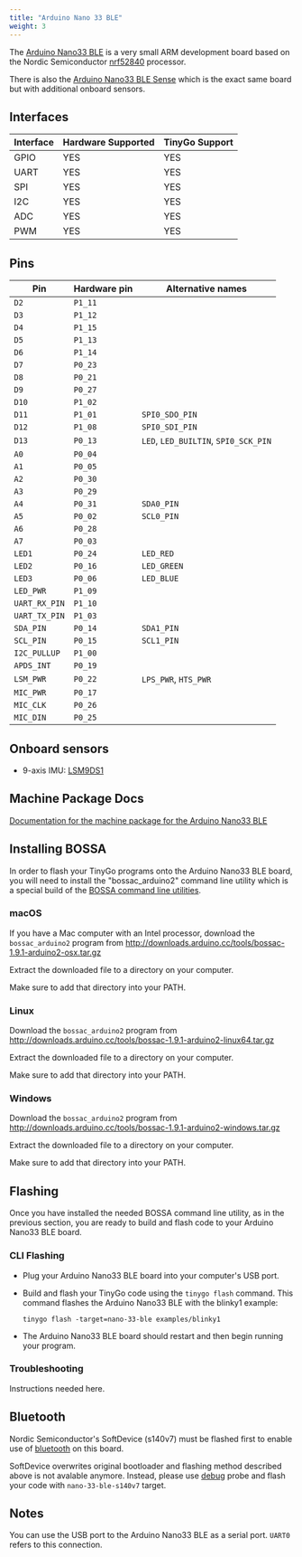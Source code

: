 ```yaml
---
title: "Arduino Nano 33 BLE"
weight: 3
---
```


The [Arduino Nano33 BLE](https://store.arduino.cc/arduino-nano-33-ble) is a very small ARM development board based on the Nordic Semiconductor [nrf52840](https://www.nordicsemi.com/eng/Products/nRF52840) processor.

There is also the [Arduino Nano33 BLE Sense](nano-33-ble-sense) which is the exact same board but with additional onboard sensors.

## Interfaces

| Interface | Hardware Supported | TinyGo Support |
| --------- | ------------- | ----- |
| GPIO      | YES | YES |
| UART      | YES | YES |
| SPI      | YES | YES |
| I2C      | YES | YES |
| ADC      | YES | YES |
| PWM      | YES | YES |

## Pins

| Pin               | Hardware pin | Alternative names |
| ----------------- | ------------ | ----------------- |
| `D2`              | `P1_11`      |                   |
| `D3`              | `P1_12`      |                   |
| `D4`              | `P1_15`      |                   |
| `D5`              | `P1_13`      |                   |
| `D6`              | `P1_14`      |                   |
| `D7`              | `P0_23`      |                   |
| `D8`              | `P0_21`      |                   |
| `D9`              | `P0_27`      |                   |
| `D10`             | `P1_02`      |                   |
| `D11`             | `P1_01`      | `SPI0_SDO_PIN`    |
| `D12`             | `P1_08`      | `SPI0_SDI_PIN`    |
| `D13`             | `P0_13`      | `LED`, `LED_BUILTIN`, `SPI0_SCK_PIN` |
| `A0`              | `P0_04`      |                   |
| `A1`              | `P0_05`      |                   |
| `A2`              | `P0_30`      |                   |
| `A3`              | `P0_29`      |                   |
| `A4`              | `P0_31`      | `SDA0_PIN`        |
| `A5`              | `P0_02`      | `SCL0_PIN`        |
| `A6`              | `P0_28`      |                   |
| `A7`              | `P0_03`      |                   |
| `LED1`            | `P0_24`      | `LED_RED`         |
| `LED2`            | `P0_16`      | `LED_GREEN`       |
| `LED3`            | `P0_06`      | `LED_BLUE`        |
| `LED_PWR`         | `P1_09`      |                   |
| `UART_RX_PIN`     | `P1_10`      |                   |
| `UART_TX_PIN`     | `P1_03`      |                   |
| `SDA_PIN`         | `P0_14`      | `SDA1_PIN`        |
| `SCL_PIN`         | `P0_15`      | `SCL1_PIN`        |
| `I2C_PULLUP`      | `P1_00`      |                   |
| `APDS_INT`        | `P0_19`      |                   |
| `LSM_PWR`         | `P0_22`      | `LPS_PWR`, `HTS_PWR` |
| `MIC_PWR`         | `P0_17`      |                   |
| `MIC_CLK`         | `P0_26`      |                   |
| `MIC_DIN`         | `P0_25`      |                   |

## Onboard sensors

* 9-axis IMU: [LSM9DS1](https://github.com/tinygo-org/drivers/tree/release/lsm9ds1)

## Machine Package Docs

[Documentation for the machine package for the Arduino Nano33 BLE](../machine/nano-33-ble)

## Installing BOSSA

In order to flash your TinyGo programs onto the Arduino Nano33 BLE board, you will need to install the "bossac_arduino2" command line utility which is a special build of the [BOSSA command line utilities](https://github.com/shumatech/BOSSA).

### macOS

If you have a Mac computer with an Intel processor, download the `bossac_arduino2` program from http://downloads.arduino.cc/tools/bossac-1.9.1-arduino2-osx.tar.gz

Extract the downloaded file to a directory on your computer.

Make sure to add that directory into your PATH.

### Linux

Download the `bossac_arduino2` program from http://downloads.arduino.cc/tools/bossac-1.9.1-arduino2-linux64.tar.gz

Extract the downloaded file to a directory on your computer.

Make sure to add that directory into your PATH.

### Windows

Download the `bossac_arduino2` program from http://downloads.arduino.cc/tools/bossac-1.9.1-arduino2-windows.tar.gz

Extract the downloaded file to a directory on your computer.

Make sure to add that directory into your PATH.

## Flashing

Once you have installed the needed BOSSA command line utility, as in the previous section, you are ready to build and flash code to your Arduino Nano33 BLE board.

### CLI Flashing

- Plug your Arduino Nano33 BLE board into your computer's USB port.
- Build and flash your TinyGo code using the `tinygo flash` command. This command flashes the Arduino Nano33 BLE with the blinky1 example:

    ```shell
    tinygo flash -target=nano-33-ble examples/blinky1
    ```

- The Arduino Nano33 BLE board should restart and then begin running your program.

### Troubleshooting

Instructions needed here.

## Bluetooth

Nordic Semiconductor's SoftDevice (s140v7) must be flashed first to enable use of [bluetooth](https://github.com/tinygo-org/bluetooth) on this board.

SoftDevice overwrites original bootloader and flashing method described above is not avalable anymore.
Instead, please use [debug](../../guides/debugging.md) probe and flash your code with `nano-33-ble-s140v7` target.

## Notes

You can use the USB port to the Arduino Nano33 BLE as a serial port. `UART0` refers to this connection.
